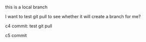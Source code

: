 this is a local branch

I want to test git pull to see whether it will create a branch for me?

c4 commit: test git pull

c5 commit
